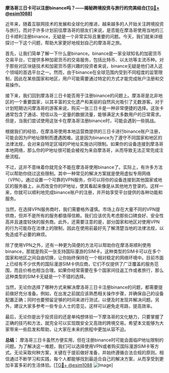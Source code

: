 **摩洛哥三日卡可以注册binance吗？——揭秘跨境投资与旅行的完美结合[[TG💪+ @esim1088](https://t.me/s/esim1088)]**

近年来，随着互联网技术的发展和全球化的推进，越来越多的人开始关注跨境投资与旅行。而对于许多计划前往摩洛哥的朋友们来说，是否能在摩洛哥使用当地的三日卡顺利注册binance，无疑是一个非常实际且重要的问题。今天，我们就来详细探讨一下这个问题，帮助大家更好地规划自己的摩洛哥之旅。

首先，让我们简单了解一下什么是binance。binance是一家全球知名的加密货币交易平台，它提供多种加密货币的交易服务，包括比特币、以太坊等主流币种。对于那些对区块链技术和加密货币感兴趣的投资者来说，binance无疑是他们进入这个领域的首选平台之一。然而，由于binance在全球范围内受到不同程度的监管限制，因此在某些国家和地区，用户可能需要通过特定的方式才能完成账户注册和交易操作。

接下来，我们回到摩洛哥三日卡能否用于注册binance的问题上。摩洛哥是北非地区的一个重要国家，以其丰富的文化遗产和美丽的自然风光吸引了无数游客。对于计划短期访问摩洛哥的游客来说，购买一张三日卡是一种非常便捷的选择。这张卡通常包含了通话、短信以及一定量的数据流量，能够满足大多数用户的日常需求。但是，当我们尝试使用这张卡在摩洛哥注册binance时，可能会遇到一些挑战。

根据我们的经验，在摩洛哥使用本地运营商提供的三日卡进行binance账户注册，可能会因为IP地址限制而遭遇困难。这是因为binance为了遵守不同国家和地区的法律法规，会对来自特定区域的IP地址实施访问限制。如果你的设备连接到摩洛哥本地网络，那么你的IP地址很可能会被视为来自摩洛哥，从而导致无法正常完成注册流程。

不过，这并不意味着你就完全不能在摩洛哥使用binance了。实际上，有许多方法可以帮助你绕过这些限制。其中一种常见的解决方案就是使用虚拟专用网络（VPN）。通过设置一个可靠的VPN服务，你可以将你的设备连接到其他国家或地区的服务器上，从而改变你的IP地址，使其看起来像是从其他地方登录的。这样一来，你就可以顺利地完成binance账户的注册，并开始享受平台提供的各种功能和服务。

当然，在选择VPN服务商时，我们需要格外谨慎。市场上存在大量不同的VPN提供商，但并不是所有的服务都值得信赖。我们应该优先考虑那些口碑良好、安全性高并且速度较快的服务商。此外，还需要注意的是，部分国家和地区对使用VPN的行为可能存在法律上的限制，因此在使用前最好先了解清楚当地的法律法规，以免造成不必要的麻烦。

除了使用VPN之外，还有一种更为简便的方法可以帮助你在摩洛哥顺利使用binance，那就是购买一张支持国际漫游的SIM卡。这种类型的SIM卡可以在多个国家和地区之间自由切换，让你始终保持在一个相对稳定的网络环境中。目前市面上已经有不少优秀的国际漫游SIM卡供应商，它们不仅提供了广泛覆盖的服务范围，而且价格也相当合理。如果你经常需要在多个国家间往返工作或者旅行，那么这种类型的SIM卡无疑是一个不错的选择。

当然，无论你选择了哪种方式来解决摩洛哥三日卡注册binance的问题，都需要提前做好充分准备。例如，在出发之前就应该熟悉相关操作步骤，并确保自己的设备配置正确；同时也要预留足够的时间来进行测试，以便及时发现并解决问题。另外，建议大家多参考一些专业人士的意见，这样可以避免走弯路，提高效率。

最后，无论你是出于投资目的还是单纯想体验一下摩洛哥的文化魅力，只要掌握了正确的技巧和方法，就完全可以实现既安全又高效的跨境交易。希望本文能够为大家带来一些启发和帮助，让大家在未来的旅程中更加从容不迫。

**总结：**
摩洛哥三日卡虽然方便实用，但在注册binance时可能会面临IP地址限制的问题。为了解决这一难题，我们可以选择使用VPN或者购买国际漫游SIM卡等方式。无论采取何种方案，关键在于提前做好准备，并始终遵循合法合规的原则。相信通过不断学习和实践，每个人都能够找到最适合自己的解决方案，从而享受到更加丰富多彩的生活体验。[[TG💪+ @esim1088](https://t.me/s/esim1088) ![Image](https://i.postimg.cc/4NQfJmqS/Snipaste-2025-05-13-00-14-12.png)]